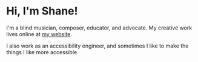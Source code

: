 # Hi, I'm Shane!
I'm a blind musician, composer, educator, and advocate. My creative work lives online at [my website](https://www.shanedittmar.com).

I also work as an accessibility engineer, and sometimes I like to make the things I like more accessible. 
